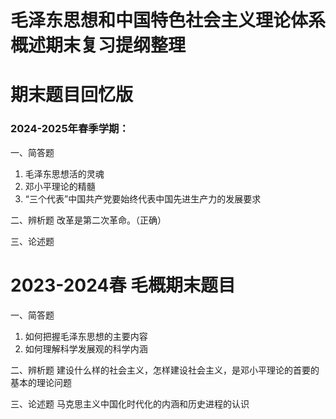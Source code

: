 # 毛泽东思想和中国特色社会主义理论体系概述期末复习提纲整理

# 期末题目回忆版
### 2024-2025年春季学期：
一、简答题
  1. 毛泽东思想活的灵魂
  2. 邓小平理论的精髓
  3. “三个代表”中国共产党要始终代表中国先进生产力的发展要求

二、辨析题
  改革是第二次革命。（正确）

三、论述题

# 2023-2024春 毛概期末题目
一、简答题
  1. 如何把握毛泽东思想的主要内容
  2. 如何理解科学发展观的科学内涵

二、辨析题
  建设什么样的社会主义，怎样建设社会主义，是邓小平理论的首要的基本的理论问题

三、论述题
  马克思主义中国化时代化的内涵和历史进程的认识

